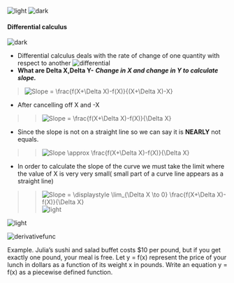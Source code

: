 ![light](https://user-images.githubusercontent.com/12748752/132402912-1a2a215e-de2f-4536-b28e-e75197136af9.png)
![dark](https://user-images.githubusercontent.com/12748752/132402918-976c6cc7-cc94-4267-9513-b3937504eb63.png)

#### Differential calculus 
![dark](https://user-images.githubusercontent.com/12748752/132402918-976c6cc7-cc94-4267-9513-b3937504eb63.png)

* Differential calculus deals with the rate of change of one quantity with respect to another
![differential](https://user-images.githubusercontent.com/12748752/133526752-4ce25bad-9221-4f37-a137-e8e2b4940ed4.png)
* **What are Delta X,Delta Y-** _**Change in X and change in Y to calculate slope.**_
> <img src="https://latex.codecogs.com/svg.image?Slope&space;=&space;\frac{f(X&plus;\Delta&space;X)-f(X)}{(X&plus;\Delta&space;X)-X}" title="Slope = \frac{f(X+\Delta X)-f(X)}{(X+\Delta X)-X}" />
* After cancelling off X and -X 
>> <img src="https://latex.codecogs.com/svg.image?Slope&space;=&space;\frac{f(X&plus;\Delta&space;X)-f(X)}{\Delta&space;X}" title="Slope = \frac{f(X+\Delta X)-f(X)}{\Delta X}" />
* Since the slope is not on a straight line  so we can say it is **NEARLY** not equals.
>> <img src="https://latex.codecogs.com/svg.image?Slope&space;\approx&space;&space;\frac{f(X&plus;\Delta&space;X)-f(X)}{\Delta&space;X}" title="Slope \approx \frac{f(X+\Delta X)-f(X)}{\Delta X}" />
* In order to calculate the slope of the curve we must take the limit where the value of X is very very small( small part of a curve line appears as a straight line)  

>> <img src="https://latex.codecogs.com/svg.image?Slope&space;=&space;\displaystyle&space;\lim_{\Delta&space;X&space;\to&space;0}&space;&space;\frac{f(X&plus;\Delta&space;X)-f(X)}{\Delta&space;X}" title="Slope = \displaystyle \lim_{\Delta X \to 0} \frac{f(X+\Delta X)-f(X)}{\Delta X}" />![light](https://user-images.githubusercontent.com/12748752/132402912-1a2a215e-de2f-4536-b28e-e75197136af9.png)


![light](https://user-images.githubusercontent.com/12748752/132402912-1a2a215e-de2f-4536-b28e-e75197136af9.png)


![derivativefunc](https://user-images.githubusercontent.com/12748752/133530769-5246bdd9-c243-4466-8d9d-3a9a7a9881b4.png)


Example. Julia’s sushi and salad buffet costs $10 per pound, but if you get
exactly one pound, your meal is free. Let y = f(x) represent the price of
your lunch in dollars as a function of its weight x in pounds.
Write an equation y = f(x) as a piecewise defined function.
